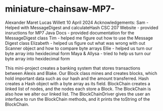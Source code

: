 # miniature-chainsaw-MP7-
Alexander Maret 
Lucas Willett
10 April 2024 
Acknowledgements: 
Sam - Helped with MessageDigest and calculateHash
CSC 207 Website - provided insructions for MP7
Java Docs - provided documentation for the MessageDigest class
Tim - helped me figure out how to use the Message Digest class
Elizabeth - helped us figure out what was wrong with out Scanner object and how to compare byte arrays
Ellie - helped us turn our byte array into hexidecimal form
Maya & Allysa - tried to help us turn our byte array into hexidecimal form

This mini-project creates a banking system that stores transactions between Alexis and Blake. Our Block class mines and creates blocks, which hold important data such as our hash and the amount transferred. Hash creates a Hash object with a byte array as its field. BlockChain creates a linked list of nodes, and the nodes each store a Block. The BlockChain is also how we alter our linked list. The BlockChainDriver gives the user an interface to run the BlockChain methods, and it prints the toString of the BlockChain.
